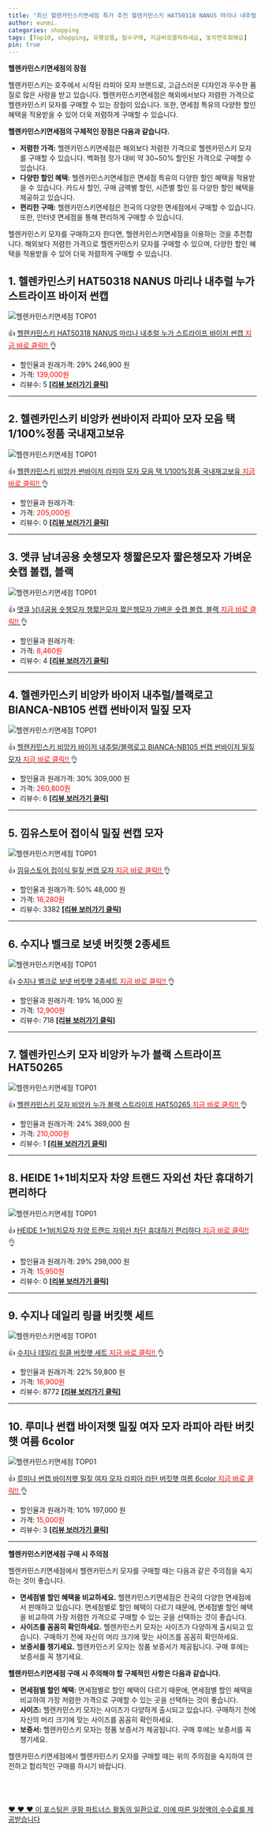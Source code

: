 ```yaml
---
title: "최신 헬렌카민스키면세점 특가 추천 헬렌카민스키 HAT50318 NANUS 마리나 내추럴 누가 스트라이프 바이저 썬캡 비교 장점"
author: eunmi.
categories: shopping
tags: [Top10, shopping, 유행상품, 필수구매, 지금바로클릭하세요, 놓치면후회해요]
pin: true
---
```

**헬렌카민스키면세점의 장점**

헬렌카민스키는 호주에서 시작된 라피아 모자 브랜드로, 고급스러운 디자인과 우수한 품질로 많은 사랑을 받고 있습니다. 헬렌카민스키면세점은 해외에서보다 저렴한 가격으로 헬렌카민스키 모자를 구매할 수 있는 장점이 있습니다. 또한, 면세점 특유의 다양한 할인 혜택을 적용받을 수 있어 더욱 저렴하게 구매할 수 있습니다.

**헬렌카민스키면세점의 구체적인 장점은 다음과 같습니다.**

* **저렴한 가격:** 헬렌카민스키면세점은 해외보다 저렴한 가격으로 헬렌카민스키 모자를 구매할 수 있습니다. 백화점 정가 대비 약 30~50% 할인된 가격으로 구매할 수 있습니다.
* **다양한 할인 혜택:** 헬렌카민스키면세점은 면세점 특유의 다양한 할인 혜택을 적용받을 수 있습니다. 카드사 할인, 구매 금액별 할인, 시즌별 할인 등 다양한 할인 혜택을 제공하고 있습니다.
* **편리한 구매:** 헬렌카민스키면세점은 전국의 다양한 면세점에서 구매할 수 있습니다. 또한, 인터넷 면세점을 통해 편리하게 구매할 수 있습니다.

헬렌카민스키 모자를 구매하고자 한다면, 헬렌카민스키면세점을 이용하는 것을 추천합니다. 해외보다 저렴한 가격으로 헬렌카민스키 모자를 구매할 수 있으며, 다양한 할인 혜택을 적용받을 수 있어 더욱 저렴하게 구매할 수 있습니다.

   

## 1. 헬렌카민스키 HAT50318 NANUS 마리나 내추럴 누가 스트라이프 바이저 썬캡

![헬렌카민스키면세점 TOP01](https://thumbnail10.coupangcdn.com/thumbnails/remote/230x230ex/image/vendor_inventory/94bb/2b7f30822b11338d60803dcc3e56d66c7b5ccaedb6b0dbaafb09bc40f1b8.jpg)


👍 [헬렌카민스키 HAT50318 NANUS 마리나 내추럴 누가 스트라이프 바이저 썬캡 <font color=red> 지금 바로 클릭!! </font> ](https://link.coupang.com/re/AFFSDP?lptag=AF3617701&subid=GithubCoopas&pageKey=7173132149&traceid=V0-153&itemId=18076027282&vendorItemId=87643149312) 👌 


- 할인율과 원래가격: 29%  246,900   원
- 가격: <span style='color:red'>139,000원</span>
- 리뷰수: 5  [**[리뷰 보러가기 클릭]**](https://link.coupang.com/re/AFFSDP?lptag=AF3617701&subid=GithubCoopas&pageKey=7173132149&traceid=V0-153&itemId=18076027282&vendorItemId=87643149312)

---


   

## 2. 헬렌카민스키 비앙카 썬바이저 라피아 모자 모음 택 1/100%정품 국내재고보유

![헬렌카민스키면세점 TOP01](https://thumbnail7.coupangcdn.com/thumbnails/remote/230x230ex/image/vendor_inventory/1463/b57613b554ac2a00fee4338ae4dfd2e941223c601d1bc09b6a1068451bee.jpg)


👍 [헬렌카민스키 비앙카 썬바이저 라피아 모자 모음 택 1/100%정품 국내재고보유 <font color=red> 지금 바로 클릭!! </font> ](https://link.coupang.com/re/AFFSDP?lptag=AF3617701&subid=GithubCoopas&pageKey=5353822295&traceid=V0-153&itemId=7880958703&vendorItemId=75170484924) 👌 


- 할인율과 원래가격: 
- 가격: <span style='color:red'>205,000원</span>
- 리뷰수: 0  [**[리뷰 보러가기 클릭]**](https://link.coupang.com/re/AFFSDP?lptag=AF3617701&subid=GithubCoopas&pageKey=5353822295&traceid=V0-153&itemId=7880958703&vendorItemId=75170484924)

---


   

## 3. 앳큐 남녀공용 숏챙모자 챙짧은모자 짧은챙모자 가벼운 숏캡 볼캡, 블랙

![헬렌카민스키면세점 TOP01](https://thumbnail10.coupangcdn.com/thumbnails/remote/230x230ex/image/vendor_inventory/949a/6742dd235c01263f63e7bed45f92bbdc43a8606a036f87f3638744ce0371.jpg)


👍 [앳큐 남녀공용 숏챙모자 챙짧은모자 짧은챙모자 가벼운 숏캡 볼캡, 블랙 <font color=red> 지금 바로 클릭!! </font> ](https://link.coupang.com/re/AFFSDP?lptag=AF3617701&subid=GithubCoopas&pageKey=6769949099&traceid=V0-153&itemId=15892707698&vendorItemId=87289029130) 👌 


- 할인율과 원래가격: 
- 가격: <span style='color:red'>8,460원</span>
- 리뷰수: 4  [**[리뷰 보러가기 클릭]**](https://link.coupang.com/re/AFFSDP?lptag=AF3617701&subid=GithubCoopas&pageKey=6769949099&traceid=V0-153&itemId=15892707698&vendorItemId=87289029130)

---


   

## 4. 헬렌카민스키 비앙카 바이저 내추럴/블랙로고 BIANCA-NB105 썬캡 썬바이저 밀짚 모자

![헬렌카민스키면세점 TOP01](https://thumbnail9.coupangcdn.com/thumbnails/remote/230x230ex/image/vendor_inventory/c6cc/810c96a10eca1b1164f338994f4d49b8256d62716a05fb796accb2b49da1.jpg)


👍 [헬렌카민스키 비앙카 바이저 내추럴/블랙로고 BIANCA-NB105 썬캡 썬바이저 밀짚 모자 <font color=red> 지금 바로 클릭!! </font> ](https://link.coupang.com/re/AFFSDP?lptag=AF3617701&subid=GithubCoopas&pageKey=2006261757&traceid=V0-153&itemId=3413262370&vendorItemId=71399848771) 👌 


- 할인율과 원래가격: 30%  309,000   원
- 가격: <span style='color:red'>260,800원</span>
- 리뷰수: 6  [**[리뷰 보러가기 클릭]**](https://link.coupang.com/re/AFFSDP?lptag=AF3617701&subid=GithubCoopas&pageKey=2006261757&traceid=V0-153&itemId=3413262370&vendorItemId=71399848771)

---


   

## 5. 낌유스토어 접이식 밀짚 썬캡 모자

![헬렌카민스키면세점 TOP01](https://thumbnail7.coupangcdn.com/thumbnails/remote/230x230ex/image/vendor_inventory/6502/6564ac9dfe677955bb25052684dbd487290a6421c1db19ea8d3e0a8f3115.png)


👍 [낌유스토어 접이식 밀짚 썬캡 모자 <font color=red> 지금 바로 클릭!! </font> ](https://link.coupang.com/re/AFFSDP?lptag=AF3617701&subid=GithubCoopas&pageKey=7229179962&traceid=V0-153&itemId=18339438281&vendorItemId=85483773735) 👌 


- 할인율과 원래가격: 50%  48,000   원
- 가격: <span style='color:red'>16,280원</span>
- 리뷰수: 3382  [**[리뷰 보러가기 클릭]**](https://link.coupang.com/re/AFFSDP?lptag=AF3617701&subid=GithubCoopas&pageKey=7229179962&traceid=V0-153&itemId=18339438281&vendorItemId=85483773735)

---


   

## 6. 수지나 벨크로 보넷 버킷햇 2종세트

![헬렌카민스키면세점 TOP01](https://thumbnail10.coupangcdn.com/thumbnails/remote/230x230ex/image/vendor_inventory/53cc/8f6cd93eea4f9c06f391b6aacb175331a53bd09ce118b9c4c1369378dfd1.jpg)


👍 [수지나 벨크로 보넷 버킷햇 2종세트 <font color=red> 지금 바로 클릭!! </font> ](https://link.coupang.com/re/AFFSDP?lptag=AF3617701&subid=GithubCoopas&pageKey=7395192121&traceid=V0-153&itemId=19128256458&vendorItemId=86267609144) 👌 


- 할인율과 원래가격: 19%  16,000   원
- 가격: <span style='color:red'>12,900원</span>
- 리뷰수: 718  [**[리뷰 보러가기 클릭]**](https://link.coupang.com/re/AFFSDP?lptag=AF3617701&subid=GithubCoopas&pageKey=7395192121&traceid=V0-153&itemId=19128256458&vendorItemId=86267609144)

---


   

## 7. 헬렌카민스키 모자 비앙카 누가 블랙 스트라이프 HAT50265

![헬렌카민스키면세점 TOP01](https://thumbnail7.coupangcdn.com/thumbnails/remote/230x230ex/image/vendor_inventory/e0a5/1e90f609cff4309445cced257fe1d177d05aa1da956a93b8cbbbb7079816.jpg)


👍 [헬렌카민스키 모자 비앙카 누가 블랙 스트라이프 HAT50265 <font color=red> 지금 바로 클릭!! </font> ](https://link.coupang.com/re/AFFSDP?lptag=AF3617701&subid=GithubCoopas&pageKey=6606010944&traceid=V0-153&itemId=14959607223&vendorItemId=82182880724) 👌 


- 할인율과 원래가격: 24%  369,000   원
- 가격: <span style='color:red'>210,000원</span>
- 리뷰수: 1  [**[리뷰 보러가기 클릭]**](https://link.coupang.com/re/AFFSDP?lptag=AF3617701&subid=GithubCoopas&pageKey=6606010944&traceid=V0-153&itemId=14959607223&vendorItemId=82182880724)

---


   

## 8. HEIDE 1+1비치모자 차양 트랜드 자외선 차단 휴대하기 편리하다

![헬렌카민스키면세점 TOP01](https://thumbnail7.coupangcdn.com/thumbnails/remote/230x230ex/image/vendor_inventory/6f6f/a10233870c4e8d30bfa5c1078e5bc1a27558d96d756a3b4fcfc38eb20f49.jpg)


👍 [HEIDE 1+1비치모자 차양 트랜드 자외선 차단 휴대하기 편리하다 <font color=red> 지금 바로 클릭!! </font> ](https://link.coupang.com/re/AFFSDP?lptag=AF3617701&subid=GithubCoopas&pageKey=6543777330&traceid=V0-153&itemId=14580392377&vendorItemId=81822477561) 👌 


- 할인율과 원래가격: 29%  298,000   원
- 가격: <span style='color:red'>15,950원</span>
- 리뷰수: 0  [**[리뷰 보러가기 클릭]**](https://link.coupang.com/re/AFFSDP?lptag=AF3617701&subid=GithubCoopas&pageKey=6543777330&traceid=V0-153&itemId=14580392377&vendorItemId=81822477561)

---


   

## 9. 수지나 데일리 링클 버킷햇 세트

![헬렌카민스키면세점 TOP01](https://thumbnail6.coupangcdn.com/thumbnails/remote/230x230ex/image/vendor_inventory/8de7/d6f53957744e815468c2795f0d394105c07b85b2824e74d78808d7969312.jpg)


👍 [수지나 데일리 링클 버킷햇 세트 <font color=red> 지금 바로 클릭!! </font> ](https://link.coupang.com/re/AFFSDP?lptag=AF3617701&subid=GithubCoopas&pageKey=7291563085&traceid=V0-153&itemId=18637979187&vendorItemId=85775274746) 👌 


- 할인율과 원래가격: 22%  59,800   원
- 가격: <span style='color:red'>16,900원</span>
- 리뷰수: 8772  [**[리뷰 보러가기 클릭]**](https://link.coupang.com/re/AFFSDP?lptag=AF3617701&subid=GithubCoopas&pageKey=7291563085&traceid=V0-153&itemId=18637979187&vendorItemId=85775274746)

---


   

## 10. 루미나 썬캡 바이저햇 밀짚 여자 모자 라피아 라탄 버킷햇 여름 6color

![헬렌카민스키면세점 TOP01](https://thumbnail6.coupangcdn.com/thumbnails/remote/230x230ex/image/vendor_inventory/9a48/52f3f013ca37722cae9d2c3caca8f05a7b1d9994db7bb5d7989540597bce.JPG)


👍 [루미나 썬캡 바이저햇 밀짚 여자 모자 라피아 라탄 버킷햇 여름 6color <font color=red> 지금 바로 클릭!! </font> ](https://link.coupang.com/re/AFFSDP?lptag=AF3617701&subid=GithubCoopas&pageKey=6615323011&traceid=V0-153&itemId=15017721908&vendorItemId=82703147705) 👌 


- 할인율과 원래가격: 10%  197,000   원
- 가격: <span style='color:red'>15,000원</span>
- 리뷰수: 3  [**[리뷰 보러가기 클릭]**](https://link.coupang.com/re/AFFSDP?lptag=AF3617701&subid=GithubCoopas&pageKey=6615323011&traceid=V0-153&itemId=15017721908&vendorItemId=82703147705)

---
**헬렌카민스키면세점 구매 시 주의점**

헬렌카민스키면세점에서 헬렌카민스키 모자를 구매할 때는 다음과 같은 주의점을 숙지하는 것이 좋습니다.

* **면세점별 할인 혜택을 비교하세요.** 헬렌카민스키면세점은 전국의 다양한 면세점에서 판매하고 있습니다. 면세점별로 할인 혜택이 다르기 때문에, 면세점별 할인 혜택을 비교하여 가장 저렴한 가격으로 구매할 수 있는 곳을 선택하는 것이 좋습니다.
* **사이즈를 꼼꼼히 확인하세요.** 헬렌카민스키 모자는 사이즈가 다양하게 출시되고 있습니다. 구매하기 전에 자신의 머리 크기에 맞는 사이즈를 꼼꼼히 확인하세요.
* **보증서를 챙기세요.** 헬렌카민스키 모자는 정품 보증서가 제공됩니다. 구매 후에는 보증서를 꼭 챙기세요.

**헬렌카민스키면세점 구매 시 주의해야 할 구체적인 사항은 다음과 같습니다.**

* **면세점별 할인 혜택:** 면세점별로 할인 혜택이 다르기 때문에, 면세점별 할인 혜택을 비교하여 가장 저렴한 가격으로 구매할 수 있는 곳을 선택하는 것이 좋습니다.
* **사이즈:** 헬렌카민스키 모자는 사이즈가 다양하게 출시되고 있습니다. 구매하기 전에 자신의 머리 크기에 맞는 사이즈를 꼼꼼히 확인하세요.
* **보증서:** 헬렌카민스키 모자는 정품 보증서가 제공됩니다. 구매 후에는 보증서를 꼭 챙기세요.

헬렌카민스키면세점에서 헬렌카민스키 모자를 구매할 때는 위의 주의점을 숙지하여 안전하고 합리적인 구매를 하시기 바랍니다.<br><br><br><br><br> [ ❤ ❤ ❤ 이 포스팅은 쿠팡 파트너스 활동의 일환으로, 이에 따른 일정액의 수수료를 제공받습니다](https://link.coupang.com/a/bcEFyh)